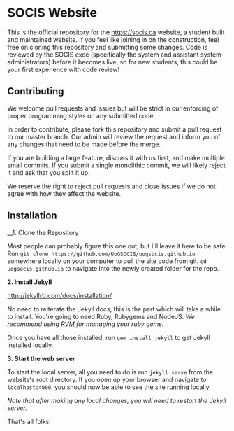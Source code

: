 SOCIS Website
==================

This is the official repository for the https://socis.ca website, a student built and maintained website. If you feel like joining in on the construction, feel free on cloning this repository and submitting some changes. Code is reviewed by the SOCIS exec (specifically the system and assistant system administrators) before it becomes live, so for new students, this could be your first experience with code review!


Contributing
------------

We welcome pull requests and issues but will be strict in our enforcing of
proper programming styles on any submitted code.

In order to contribute, please fork this repository and submit a pull request
to our master branch. Our admin will review the request and inform you of any
changes that need to be made before the merge.

If you are building a large feature, discuss it with us first, and make
multiple small commits. If you submit a single monolithic commit, we will
likely reject it and ask that you split it up.

We reserve the right to reject pull requests and close issues if we do not
agree with how they affect the website.


Installation
------------

__1. Clone the Repository

Most people can probably figure this one out, but I'll leave it here to be safe.
Run `git clone https://github.com/UoGSOCIS/uogsocis.github.io` somewhere locally on your computer to pull the site code from git.
`cd uogsocis.github.io` to navigate into the newly created folder for the repo.

__2. Install Jekyll__

http://jekyllrb.com/docs/installation/

No need to reiterate the Jekyll docs, this is the part which will take a while to install. You're going to need Ruby, Rubygems and NodeJS.
_We recommend using [RVM](http://rvm.io/) for managing your ruby gems._

Once you have all those installed, run `gem install jekyll` to get Jekyll installed locally.

__3. Start the web server__

To start the local server, all you need to do is run `jekyll serve` from the website's root directory.
If you open up your browser and navigate to `localhost:4000`, you should now be able to see the site running locally.

_Note that after making any local changes, you will need to restart the Jekyll server._



That's all folks!
